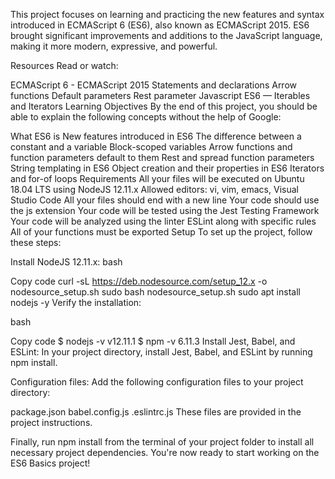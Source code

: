 This project focuses on learning and practicing the new features and syntax introduced in ECMAScript 6 (ES6), also known as ECMAScript 2015. ES6 brought significant improvements and additions to the JavaScript language, making it more modern, expressive, and powerful.

Resources
Read or watch:

ECMAScript 6 - ECMAScript 2015
Statements and declarations
Arrow functions
Default parameters
Rest parameter
Javascript ES6 — Iterables and Iterators
Learning Objectives
By the end of this project, you should be able to explain the following concepts without the help of Google:

What ES6 is
New features introduced in ES6
The difference between a constant and a variable
Block-scoped variables
Arrow functions and function parameters default to them
Rest and spread function parameters
String templating in ES6
Object creation and their properties in ES6
Iterators and for-of loops
Requirements
All your files will be executed on Ubuntu 18.04 LTS using NodeJS 12.11.x
Allowed editors: vi, vim, emacs, Visual Studio Code
All your files should end with a new line
Your code should use the js extension
Your code will be tested using the Jest Testing Framework
Your code will be analyzed using the linter ESLint along with specific rules
All of your functions must be exported
Setup
To set up the project, follow these steps:

Install NodeJS 12.11.x:
bash


Copy code
curl -sL https://deb.nodesource.com/setup_12.x -o nodesource_setup.sh
sudo bash nodesource_setup.sh
sudo apt install nodejs -y
Verify the installation:

bash


Copy code
$ nodejs -v
v12.11.1
$ npm -v
6.11.3
Install Jest, Babel, and ESLint:
In your project directory, install Jest, Babel, and ESLint by running npm install.

Configuration files:
Add the following configuration files to your project directory:

package.json
babel.config.js
.eslintrc.js
These files are provided in the project instructions.

Finally, run npm install from the terminal of your project folder to install all necessary project dependencies.
You're now ready to start working on the ES6 Basics project!
